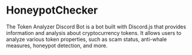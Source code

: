 # HoneypotChecker
The Token Analyzer Discord Bot is a bot built with Discord.js that provides information and analysis about cryptocurrency tokens. It allows users to analyze various token properties, such as scam status, anti-whale measures, honeypot detection, and more.
